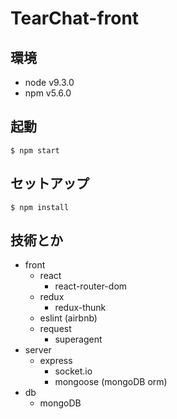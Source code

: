# TearChat-front

## 環境
- node v9.3.0
- npm v5.6.0

## 起動
```$ npm start```

## セットアップ
```$ npm install```

## 技術とか
- front
    - react
        - react-router-dom
    - redux
        - redux-thunk
    - eslint (airbnb)
    - request
        - superagent
- server
    - express
        - socket.io
        - mongoose (mongoDB orm)
- db
    - mongoDB
